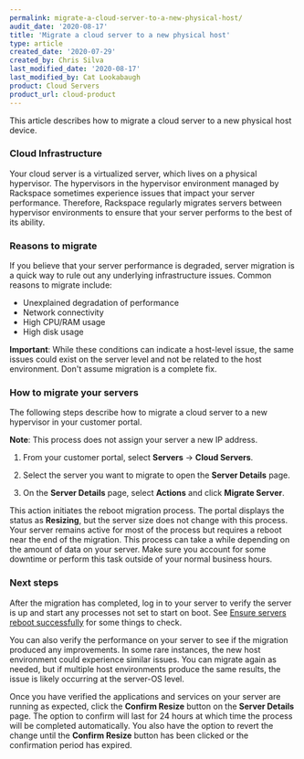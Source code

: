 ```yaml
---
permalink: migrate-a-cloud-server-to-a-new-physical-host/
audit_date: '2020-08-17'
title: 'Migrate a cloud server to a new physical host'
type: article
created_date: '2020-07-29'
created_by: Chris Silva
last_modified_date: '2020-08-17'
last_modified_by: Cat Lookabaugh
product: Cloud Servers
product_url: cloud-product
---
```


This article describes how to migrate a cloud server to a new physical host device.


### Cloud Infrastructure

Your cloud server is a virtualized server, which lives on a physical hypervisor. The hypervisors in the hypervisor
environment managed by Rackspace sometimes experience issues that impact your server performance. Therefore,
Rackspace regularly migrates servers between hypervisor environments to ensure that your server performs to the best
of its ability.

### Reasons to migrate

If you believe that your server performance is degraded, server migration is a quick way to rule out any underlying
infrastructure issues. Common reasons to migrate include:

- Unexplained degradation of performance
- Network connectivity
- High CPU/RAM usage
- High disk usage

**Important**: While these conditions can indicate a host-level issue, the same issues could exist on the server level and
not be related to the host environment. Don't assume migration is a complete fix.

### How to migrate your servers

The following steps describe how to migrate a cloud server to a new hypervisor in your customer portal.

**Note**: This process does not assign your server a new IP address.

1. From your customer portal, select **Servers** -> **Cloud Servers**.

2. Select the server you want to migrate to open the **Server Details** page.

3. On the **Server Details** page, select **Actions** and click **Migrate Server**.

This action initiates the reboot migration process. The portal displays the status as **Resizing**, but the server size
does not change with this process. Your server remains active for most of the process but requires a reboot near
the end of the migration. This process can take a while depending on the amount of data on your server. Make sure you
account for some downtime or perform this task outside of your normal business hours.

### Next steps

After the migration has completed, log in to your server to verify the server is up and start any processes not set
to start on boot. See [Ensure servers reboot successfully](/how-to/ensure-servers-reboot-successfully/) for some things to check.

You can also verify the performance on your server to see if the migration produced any improvements. In some rare instances,
the new host environment could experience similar issues. You can migrate again as needed, but if multiple host environments
produce the same results, the issue is likely occurring at the server-OS level.

Once you have verified the applications and services on your server are running as expected, click the **Confirm Resize** button 
on the **Server Details** page. The option to confirm will last for 24 hours at which time the process will be completed automatically. 
You also have the option to  revert the change until the **Confirm Resize** button has been clicked or the confirmation period has expired. 

